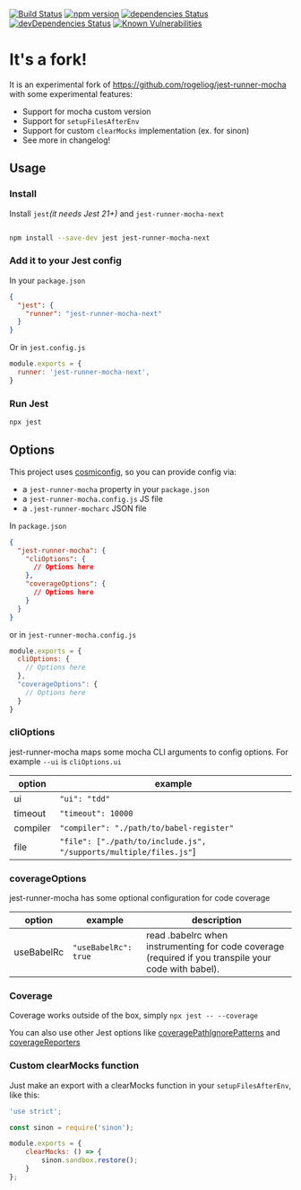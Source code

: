[![Build Status](https://travis-ci.com/jehy/jest-runner-mocha-next.svg?branch=master)](https://travis-ci.com/jehy/jest-runner-mocha-next) [![npm version](https://badge.fury.io/js/jest-runner-mocha-next.svg)](https://badge.fury.io/js/jest-runner-mocha-next)
[![dependencies Status](https://david-dm.org/jehy/jest-runner-mocha-next/status.svg)](https://david-dm.org/jehy/jest-runner-mocha-next)
[![devDependencies Status](https://david-dm.org/jehy/jest-runner-mocha-next/dev-status.svg)](https://david-dm.org/jehy/jest-runner-mocha-next?type=dev)
[![Known Vulnerabilities](https://snyk.io/test/github/jehy/jest-runner-mocha-next/badge.svg)](https://snyk.io/test/github/jehy/jest-runner-mocha-next)

# It's a fork!

It is an experimental  fork of https://github.com/rogeliog/jest-runner-mocha with some experimental
features:

* Support for mocha custom version
* Support for `setupFilesAfterEnv`
* Support for custom `clearMocks` implementation (ex. for sinon)
* See more in changelog!

## Usage

### Install

Install `jest`_(it needs Jest 21+)_ and `jest-runner-mocha-next`

```bash

npm install --save-dev jest jest-runner-mocha-next

```

### Add it to your Jest config

In your `package.json`
```json
{
  "jest": {
    "runner": "jest-runner-mocha-next"
  }
}
```

Or in `jest.config.js`
```js
module.exports = {
  runner: 'jest-runner-mocha-next',
}
```

### Run Jest
```bash
npx jest
```

## Options

This project uses [cosmiconfig](https://github.com/davidtheclark/cosmiconfig), so you can provide config via:
* a `jest-runner-mocha` property in your `package.json`
* a `jest-runner-mocha.config.js` JS file
* a `.jest-runner-mocharc` JSON file


In `package.json`
```json
{
  "jest-runner-mocha": {
    "cliOptions": {
      // Options here
    },
    "coverageOptions": {
      // Options here
    }
  }
}
```

or in `jest-runner-mocha.config.js`
```js
module.exports = {
  cliOptions: {
    // Options here
  },
  "coverageOptions": {
    // Options here
  }
}
```


### cliOptions

jest-runner-mocha maps some mocha CLI arguments to config options. For example `--ui` is `cliOptions.ui`

|option|example
|-----|-----|
|ui|`"ui": "tdd"`
|timeout|`"timeout": 10000`
|compiler|`"compiler": "./path/to/babel-register"`
|file|`"file": ["./path/to/include.js", "/supports/multiple/files.js"`]

### coverageOptions

jest-runner-mocha has some optional configuration for code coverage

|option|example|description|
|-----|-----|-----|
|useBabelRc|`"useBabelRc": true`|read .babelrc when instrumenting for code coverage (required if you transpile your code with babel).|

### Coverage

Coverage works outside of the box, simply `npx jest -- --coverage`

You can also use other Jest options like [coveragePathIgnorePatterns](http://facebook.github.io/jest/docs/en/configuration.html#coveragepathignorepatterns-array-string) and [coverageReporters](http://facebook.github.io/jest/docs/en/configuration.html#coveragereporters-array-string)

### Custom clearMocks function

Just make an export with a clearMocks function in your `setupFilesAfterEnv`, like this:

```js
'use strict';

const sinon = require('sinon');

module.exports = {
	clearMocks: () => {
		sinon.sandbox.restore();
	}
};

```
